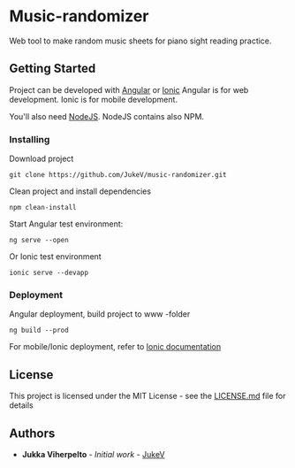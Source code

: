# Music-randomizer
Web tool to make random music sheets for piano sight reading practice. 

## Getting Started
Project can be developed with [Angular](https://angular.io) or [Ionic](https://ionicframework.com)
Angular is for web development. Ionic is for mobile development.

You'll also need [NodeJS](https://www.npmjs.com/get-npm). NodeJS contains also NPM.

### Installing
Download project
```
git clone https://github.com/JukeV/music-randomizer.git
```
Clean project and install dependencies
```
npm clean-install
```
Start Angular test environment:
```
ng serve --open
```
Or Ionic test environment
```
ionic serve --devapp
```

### Deployment
Angular deployment, build project to www -folder
```
ng build --prod
```

For mobile/Ionic deployment, refer to [Ionic documentation](https://ionicframework.com/docs/building/running)


## License
This project is licensed under the MIT License - see the [LICENSE.md](LICENSE.md) file for details

## Authors
* **Jukka Viherpelto** - *Initial work* - [JukeV](https://github.com/JukeV)
